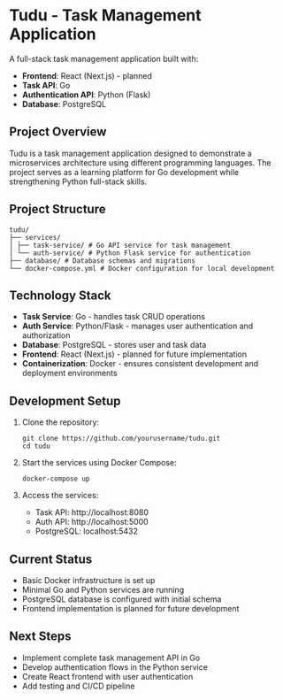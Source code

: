 # Tudu - Task Management Application

A full-stack task management application built with:

- **Frontend**: React (Next.js) - planned
- **Task API**: Go
- **Authentication API**: Python (Flask)
- **Database**: PostgreSQL

## Project Overview

Tudu is a task management application designed to demonstrate a microservices architecture using different programming languages. The project serves as a learning platform for Go development while strengthening Python full-stack skills.

## Project Structure
```
tudu/
├── services/
│ ├── task-service/ # Go API service for task management
│ └── auth-service/ # Python Flask service for authentication
├── database/ # Database schemas and migrations
└── docker-compose.yml # Docker configuration for local development
```
## Technology Stack

- **Task Service**: Go - handles task CRUD operations
- **Auth Service**: Python/Flask - manages user authentication and authorization
- **Database**: PostgreSQL - stores user and task data
- **Frontend**: React (Next.js) - planned for future implementation
- **Containerization**: Docker - ensures consistent development and deployment environments

## Development Setup

1. Clone the repository:
   ```
   git clone https://github.com/yourusername/tudu.git
   cd tudu
   ```

2. Start the services using Docker Compose:
   ```
   docker-compose up
   ```

3. Access the services:
   - Task API: http://localhost:8080
   - Auth API: http://localhost:5000
   - PostgreSQL: localhost:5432

## Current Status

- Basic Docker infrastructure is set up
- Minimal Go and Python services are running
- PostgreSQL database is configured with initial schema
- Frontend implementation is planned for future development

## Next Steps

- Implement complete task management API in Go
- Develop authentication flows in the Python service
- Create React frontend with user authentication
- Add testing and CI/CD pipeline

